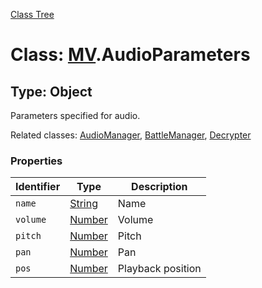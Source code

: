 [Class Tree](index.md)

# Class: [MV](MV.md).AudioParameters

## Type: Object
Parameters specified for audio.

Related classes: [AudioManager](AudioManager.md), [BattleManager](BattleManager.md), [Decrypter](Decrypter.md)

### Properties

| Identifier | Type | Description |
| --- | --- | --- |
| `name` | [String](String.md) | Name |
| `volume` | [Number](Number.md) | Volume |
| `pitch` | [Number](Number.md) | Pitch |
| `pan` | [Number](Number.md) | Pan |
| `pos` | [Number](Number.md) | Playback position |
